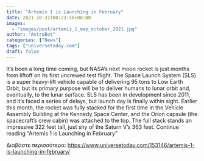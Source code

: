 ```yaml
---
title: "Artemis 1 is Launching in February"
date: 2021-10-31T00:23:56+00:00
images:
  - "images/post/artemis_1_map_october_2021.jpg"
author: "AstroBot"
categories: ["News"]
tags: ["universetoday.com"]
draft: false
---
```


It’s been a long time coming, but NASA’s next moon rocket is just months from liftoff on its first uncrewed test flight. The Space Launch System (SLS) is a super heavy-lift vehicle capable of delivering 95 tons to Low Earth Orbit, but its primary purpose will be to deliver humans to lunar orbit and, eventually, to the lunar surface. SLS has been in development since 2011, and it’s faced a series of delays, but launch day is finally within sight. Earlier this month, the rocket was fully stacked for the first time in the Vehicle Assembly Building at the Kennedy Space Center, and the Orion capsule (the spacecraft’s crew cabin) was attached to the top. The full stack stands an impressive 322 feet tall, just shy of the Saturn V’s 363 feet. Continue reading “Artemis 1 is Launching in February” 

Διαβάστε περισσότερα: https://www.universetoday.com/153146/artemis-1-is-launching-in-february/
